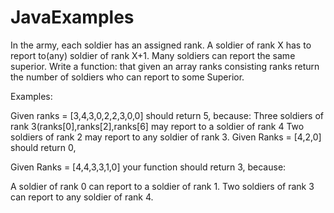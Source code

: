 # JavaExamples

In the army, each soldier has an assigned rank. A soldier of rank X has to report to(any) soldier of rank X+1. Many soldiers can report the same superior. Write a function: that given an array ranks consisting ranks return the number of soldiers who can report to some Superior.

Examples:

Given ranks = [3,4,3,0,2,2,3,0,0] should return 5, because:
Three soldiers of rank 3(ranks[0],ranks[2],ranks[6] may report to a soldier of rank 4
Two soldiers of rank 2 may report to any soldier of rank 3.
Given Ranks = [4,2,0] should return 0,

Given Ranks = [4,4,3,3,1,0] your function should return 3, because:

A soldier of rank 0 can report to a soldier of rank 1.
Two soldiers of rank 3 can report to any soldier of rank 4.
